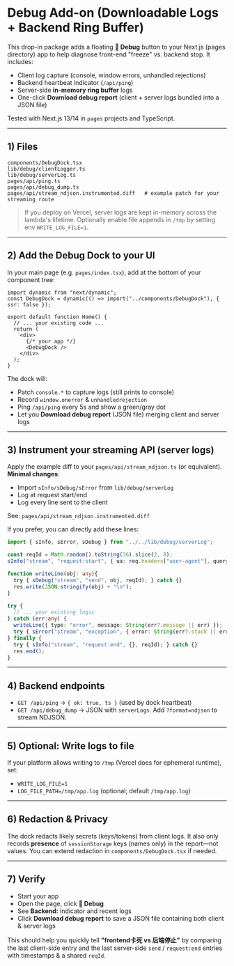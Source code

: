 # Debug Add-on (Downloadable Logs + Backend Ring Buffer)

This drop-in package adds a floating **🐞 Debug** button to your Next.js (pages directory) app to help diagnose front-end "freeze" vs. backend stop. It includes:
- Client log capture (console, window errors, unhandled rejections)
- Backend heartbeat indicator (`/api/ping`)
- Server-side **in-memory ring buffer** logs
- One-click **Download debug report** (client + server logs bundled into a JSON file)

Tested with Next.js 13/14 in `pages` projects and TypeScript.

---

## 1) Files

```
components/DebugDock.tsx
lib/debug/clientLogger.ts
lib/debug/serverLog.ts
pages/api/ping.ts
pages/api/debug_dump.ts
pages/api/stream_ndjson.instrumented.diff   # example patch for your streaming route
```

> If you deploy on Vercel, server logs are kept in-memory across the lambda's lifetime. Optionally enable file appends in `/tmp` by setting env `WRITE_LOG_FILE=1`.

---

## 2) Add the Debug Dock to your UI

In your main page (e.g. `pages/index.tsx`), add at the bottom of your component tree:

```tsx
import dynamic from "next/dynamic";
const DebugDock = dynamic(() => import("../components/DebugDock"), { ssr: false });

export default function Home() { 
  // ... your existing code ...
  return (
    <div>
      {/* your app */}
      <DebugDock />
    </div>
  );
}
```

The dock will:
- Patch `console.*` to capture logs (still prints to console)
- Record `window.onerror` & `unhandledrejection`
- Ping `/api/ping` every 5s and show a green/gray dot
- Let you **Download debug report** (JSON file) merging client and server logs

---

## 3) Instrument your streaming API (server logs)

Apply the example diff to your `pages/api/stream_ndjson.ts` (or equivalent). **Minimal changes**:
- Import `sInfo/sDebug/sError` from `lib/debug/serverLog`
- Log at request start/end
- Log every line sent to the client

See: `pages/api/stream_ndjson.instrumented.diff`

If you prefer, you can directly add these lines:

```ts
import { sInfo, sError, sDebug } from "../../lib/debug/serverLog";

const reqId = Math.random().toString(36).slice(2, 8);
sInfo("stream", "request:start", { ua: req.headers["user-agent"], query: req.query }, reqId);

function writeLine(obj: any){
  try { sDebug("stream", "send", obj, reqId); } catch {}
  res.write(JSON.stringify(obj) + "\n");
}

try {
  // ... your existing logic
} catch (err:any) {
  writeLine({ type: "error", message: String(err?.message || err) });
  try { sError("stream", "exception", { error: String(err?.stack || err) }, reqId); } catch {}
} finally {
  try { sInfo("stream", "request:end", {}, reqId); } catch {}
  res.end();
}
```

---

## 4) Backend endpoints

- `GET /api/ping` → `{ ok: true, ts }` (used by dock heartbeat)
- `GET /api/debug_dump` → JSON with `serverLogs`. Add `?format=ndjson` to stream NDJSON.

---

## 5) Optional: Write logs to file

If your platform allows writing to `/tmp` (Vercel does for ephemeral runtime), set:

- `WRITE_LOG_FILE=1`
- `LOG_FILE_PATH=/tmp/app.log` (optional; default `/tmp/app.log`)

---

## 6) Redaction & Privacy

The dock redacts likely secrets (keys/tokens) from client logs. It also only records **presence** of `sessionStorage` keys (names only) in the report—not values. You can extend redaction in `components/DebugDock.tsx` if needed.

---

## 7) Verify

- Start your app
- Open the page, click **🐞 Debug**
- See **Backend:** indicator and recent logs
- Click **Download debug report** to save a JSON file containing both client & server logs

This should help you quickly tell **"frontend卡死 vs 后端停止"** by comparing the last client-side entry and the last server-side `send` / `request:end` entries with timestamps & a shared `reqId`.
